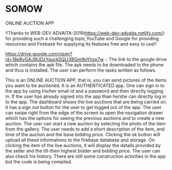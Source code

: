 # SOMOW
ONLINE AUCTION APP

!!Thanks to WEB-DEV ADVAITA-2019(https://web-dev-advaita.netlify.com/) for providing such a challenging topic,YouTube and Google for providing resources and Firebase for supplying its features free and easy to use!!

https://drive.google.com/open?id=18eRvGAJ9UDzYauck5QLt3BGm9oYhze7w  :: The link to the google drive which contains the apk file.
The apk needs to be downloaded to the phone and thus is installed. The user can perform the tasks written as follows.

This is an ONLINE AUCTION APP, that is, you can send pictures of the items you want to be auctioned.
It is an AUTHENTICATED app. One can sign in to the app by using his/her email id and a password and then directly logging in.
If the user has already signed into the app than he/she can directly log in to the app.
The dashboard shows the live auctions that are being carried on.
It has a sign out button for the user to get logged out of the app.
The user can swipe right from the edge of the screen to open the navigation drawer which has the options for seeing the previous auctions and to create a new auction.
The user can start a new auction by selecting the photo of the item from the gallery.
The user needs to add a short description of the item, end time of the auction and the base bidding price. Clicking the ok button will upload all these informations to the firebase database and storage.
On clicking the item of the live auctions, it will display the details provided by the seller and the till-then highest bidder and bidding price.
The user can also check his history. There are still some construction activities in the app but the code is being compiled.

